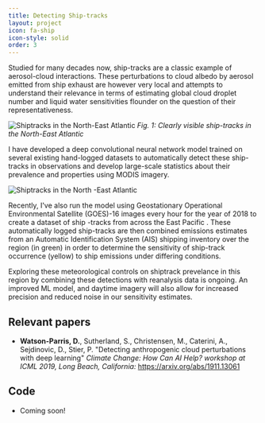 ```yaml
---
title: Detecting Ship-tracks
layout: project
icon: fa-ship
icon-style: solid
order: 3
---
```


Studied for many decades now, ship-tracks are a classic example of aerosol-cloud interactions. These perturbations to cloud albedo by aerosol emitted from ship exhaust are however very local and attempts to understand their relevance in terms of estimating global cloud droplet number and liquid water sensitivities flounder on the question of their representativeness. 

<span class="image"><img src="{{ 'assets/images/shiptracks.jpg' | relative_url }}" alt="Shiptracks in the North-East
 Atlantic" /></span>
 *Fig. 1: Clearly visible ship-tracks in the North-East Atlantic*

I have developed a deep convolutional neural network model trained on several existing hand-logged
 datasets to automatically detect these ship-tracks in observations and develop large-scale statistics about their
  prevalence and properties using MODIS imagery.

<span class="image left"><img src="{{ 'assets/images/shiptracks_and_ships.gif' | relative_url }}" alt="Shiptracks in the
 North
-East
 Atlantic" /></span>
 
Recently, I've also run the model using Geostationary
  Operational Environmental Satellite (GOES)-16 images every hour for the year of 2018 to create a dataset of ship
  -tracks from across the
  East Pacific . These automatically logged ship-tracks are then combined emissions estimates from an Automatic
   Identification System (AIS) shipping inventory over the region (in green) in order to determine the sensitivity of
    ship-track
    occurrence (yellow) to ship emissions under differing conditions.
    
Exploring these meteorological controls on shiptrack prevelance in this region by combining these detections with
 reanalysis data is ongoing. An improved ML model, and daytime imagery will also allow for increased precision and
  reduced noise in our sensitivity estimates.

## Relevant papers
 - **Watson-Parris, D.**, Sutherland, S., Christensen, M., Caterini,
    A., Sejdinovic, D., Stier, P. "Detecting anthropogenic cloud
    perturbations with deep learning" *Climate Change: How Can AI Help?
    workshop at ICML 2019, Long Beach, California:*
    <https://arxiv.org/abs/1911.13061>  

## Code
 - Coming soon!